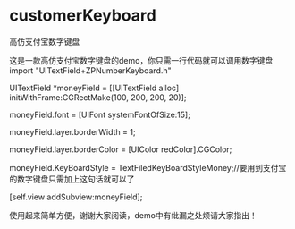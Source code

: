 # customerKeyboard
高仿支付宝数字键盘

这是一款高仿支付宝数字键盘的demo，你只需一行代码就可以调用数字键盘
import "UITextField+ZPNumberKeyboard.h"


UITextField *moneyField = [[UITextField alloc] initWithFrame:CGRectMake(100, 200, 200, 20)];

moneyField.font = [UIFont systemFontOfSize:15];

moneyField.layer.borderWidth = 1;

moneyField.layer.borderColor = [UIColor redColor].CGColor;

moneyField.KeyBoardStyle = TextFiledKeyBoardStyleMoney;//要用到支付宝的数字键盘只需加上这句话就可以了

[self.view addSubview:moneyField];


使用起来简单方便，谢谢大家阅读，demo中有纰漏之处烦请大家指出！

